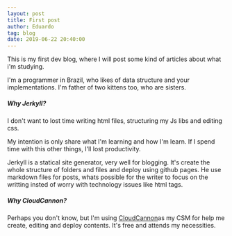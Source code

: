 ```yaml
---
layout: post
title: First post
author: Eduardo
tag: blog
date: 2019-06-22 20:40:00
---
```


This is my first dev blog, where I will post some kind of articles about what i'm studying.

I'm a programmer in Brazil, who likes of data structure and your implementations. I'm father of two kittens too, who are sisters.

##### Why Jerkyll?

I don't want to lost time writing html files, structuring my Js libs and editing css.

My intention is only share what I'm learning and how I'm learn. If I spend time with this other things, I'll lost productivity.

Jerkyll is a statical site generator, very well for blogging. It's create the whole structure of folders and files and deploy using github pages. He use markdown files for posts, whats possible for the writer to focus on the writting insted of worry with technology issues like html tags.

##### Why CloudCannon?

Perhaps you don't know, but I'm using [CloudCannon](https://app.cloudcannon.com/)as my CSM for help me create, editing and deploy contents. It's free and attends my necessities.